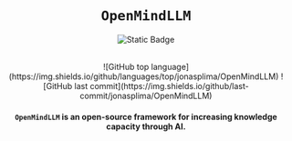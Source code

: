 <div align="center"> 

# `OpenMindLLM` 

![Static Badge](https://img.shields.io/badge/mission-increase_knowledge_capacity_through_ai-purple)

<br />
![GitHub top language](https://img.shields.io/github/languages/top/jonasplima/OpenMindLLM)
![GitHub last commit](https://img.shields.io/github/last-commit/jonasplima/OpenMindLLM)

<p class="align center">
<h4><code>OpenMindLLM</code> is an open-source framework for increasing knowledge capacity through AI.</h4>
</p>